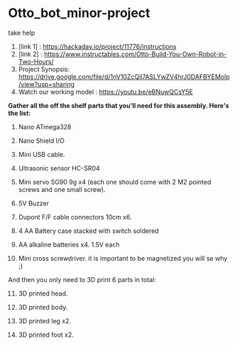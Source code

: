 # Otto_bot_minor-project

take help
1. [link 1] : https://hackaday.io/project/11776/instructions
2. [link 2] : https://www.instructables.com/Otto-Build-You-Own-Robot-in-Two-Hours/
3. Project Synopsis: https://drive.google.com/file/d/1nV10ZcQil7ASLYwZV4hrJ0DAFBYEMolp/view?usp=sharing
4. Watch our working model : https://youtu.be/eBNuwQCsY5E
          

**Gather all the off the shelf parts that you'll need for this assembly. Here's the list:**

1. Nano ATmega328

2. Nano Shield I/O

3. Mini USB cable.

4. Ultrasonic sensor HC-SR04

5. Mini servo SG90 9g x4 (each one should come with 2 M2 pointed screws and one small screw).

6. 5V Buzzer

7. Dupont F/F cable connectors 10cm x6.

8. 4 AA Battery case stacked with switch soldered

9. AA alkaline batteries x4. 1.5V each

10. Mini cross screwdriver. it is important to be magnetized you will se why ;)

And then you only need to 3D print 6 parts in total:

11. 3D printed head.

12. 3D printed body.

13. 3D printed leg x2.

14. 3D printed foot x2.

